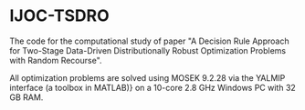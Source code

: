 # IJOC-TSDRO
The code for the computational study of paper "A Decision Rule Approach for Two-Stage Data-Driven Distributionally Robust Optimization Problems with Random Recourse". 

All optimization problems are solved using MOSEK 9.2.28 via the YALMIP interface (a toolbox in MATLAB)} on a 10-core 2.8 GHz Windows PC with 32 GB RAM.


